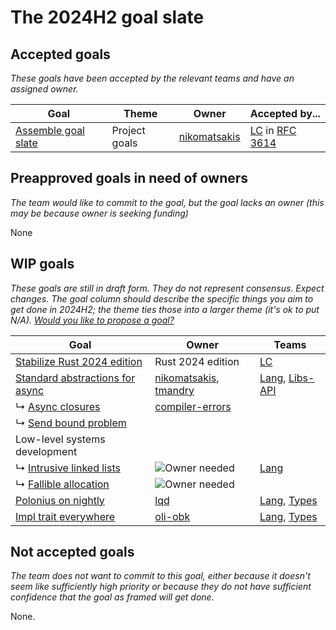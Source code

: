 # The 2024H2 goal slate

## Accepted goals

*These goals have been accepted by the relevant teams and have an assigned owner.*

| Goal                    | Theme         | Owner            | Accepted by...                                                  |
| ----------------------- | ------------- | ---------------- | --------------------------------------------------------------- |
| [Assemble goal slate][] | Project goals | [nikomatsakis][] | [LC] in [RFC 3614](https://github.com/rust-lang/rfcs/pull/3614) |

[nikomatsakis]: https://github.com/nikomatsakis/

## Preapproved goals in need of owners

*The team would like to commit to the goal, but the goal lacks an owner (this may be because owner is seeking funding)*

None

## WIP goals

*These goals are still in draft form. They do not represent consensus. Expect changes. The goal column should describe the specific things you aim to get done in 2024H2; the theme ties those into a larger theme (it's ok to put N/A). [Would you like to propose a goal?](../how_to/propose_a_goal.md)*

| Goal                                | Owner                     | Teams              |
| ----------------------------------- | ------------------------- | ------------------ |
| [Stabilize Rust 2024 edition][]     | Rust 2024 edition         | [LC]               |
| [Standard abstractions for async][] | [nikomatsakis], [tmandry] | [Lang], [Libs-API] |
| ↳ [Async closures][]                | [compiler-errors]         |                    |
| ↳ [Send bound problem][]            |                           |                    |
| Low-level systems development       |                           |                    |
| ↳ [Intrusive linked lists][]        | ![Owner needed][own]      | [Lang]             |
| ↳ [Fallible allocation][]           | ![Owner needed][own]      |                    |
| [Polonius on nightly][]             | [lqd]                     | [Lang], [Types]    |
| [Impl trait everywhere][]           | [oli-obk]                 | [Lang], [Types]    |

## Not accepted goals

*The team does not want to commit to this goal, either because it doesn't seem like sufficiently high priority or because they do not have sufficient confidence that the goal as framed will get done.*

None.

[Assemble goal slate]: ./Project-goal-slate.md
[Stabilize Rust 2024 edition]: ./Rust-2024-Edition.md
[Standard abstractions for async]: ./Async.md
[Async closures]: ./Async--AsyncClosures.md
[Send bound problem]: Async--SendBounds.md
[Intrusive linked lists]: ./Intrusive-linked-lists.md
[Fallible allocation]: ./Fallible-allocation.md
[Polonius on nightly]: ./Polonius.md
[Impl trait everywhere]: ./Impl-trait-everywhere.md

[own]: https://img.shields.io/badge/Owned%20Needed-blue

[nikomatsakis]: https://github.com/nikomatsakis
[tmandry]: https://github.com/tmandry
[lqd]: https://github.com/lqd
[compiler-errors]: https://github.com/compiler-errors
[oli-obk]: https://github.com/oli-obk

[LC]: https://www.rust-lang.org/governance/teams/leadership-council
[Lang]: https://www.rust-lang.org/governance/teams/lang
[Types]: https://www.rust-lang.org/governance/teams/compiler#team-types
[Libs-API]: https://www.rust-lang.org/governance/teams/library#team-libs-api